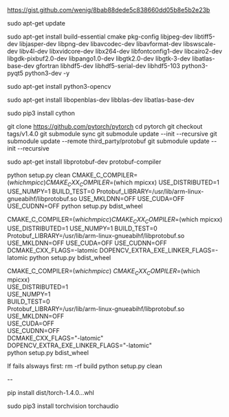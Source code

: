https://gist.github.com/wenig/8bab88dede5c838660dd05b8e5b2e23b

sudo apt-get update

sudo apt-get install build-essential cmake pkg-config libjpeg-dev libtiff5-dev libjasper-dev libpng-dev libavcodec-dev libavformat-dev libswscale-dev libv4l-dev libxvidcore-dev libx264-dev libfontconfig1-dev libcairo2-dev libgdk-pixbuf2.0-dev libpango1.0-dev libgtk2.0-dev libgtk-3-dev libatlas-base-dev gfortran libhdf5-dev libhdf5-serial-dev libhdf5-103 python3-pyqt5 python3-dev -y

sudo apt-get install python3-opencv

sudo apt-get install libopenblas-dev libblas-dev libatlas-base-dev

sudo pip3 install cython

git clone https://github.com/pytorch/pytorch
cd pytorch
git checkout tags/v1.4.0
git submodule sync
git submodule update --init --recursive
git submodule update --remote third_party/protobuf
git submodule update --init --recursive

sudo apt-get install libprotobuf-dev protobuf-compiler

python setup.py clean
CMAKE_C_COMPILER=$(which mpicc) CMAKE_CXX_COMPILER=$(which mpicxx) USE_DISTRIBUTED=1 USE_NUMPY=1 BUILD_TEST=0 Protobuf_LIBRARY=/usr/lib/arm-linux-gnueabihf/libprotobuf.so USE_MKLDNN=OFF USE_CUDA=OFF USE_CUDNN=OFF python setup.py bdist_wheel



CMAKE_C_COMPILER=$(which mpicc) CMAKE_CXX_COMPILER=$(which mpicxx) USE_DISTRIBUTED=1 USE_NUMPY=1 BUILD_TEST=0 Protobuf_LIBRARY=/usr/lib/arm-linux-gnueabihf/libprotobuf.so USE_MKLDNN=OFF USE_CUDA=OFF USE_CUDNN=OFF DCMAKE_CXX_FLAGS=-latomic DOPENCV_EXTRA_EXE_LINKER_FLAGS=-latomic python setup.py bdist_wheel


CMAKE_C_COMPILER=$(which mpicc) \
CMAKE_CXX_COMPILER=$(which mpicxx) \
USE_DISTRIBUTED=1 \
USE_NUMPY=1 \
BUILD_TEST=0 \
Protobuf_LIBRARY=/usr/lib/arm-linux-gnueabihf/libprotobuf.so \
USE_MKLDNN=OFF \
USE_CUDA=OFF \
USE_CUDNN=OFF \
DCMAKE_CXX_FLAGS="-latomic" \
DOPENCV_EXTRA_EXE_LINKER_FLAGS="-latomic" \
python setup.py bdist_wheel




If fails alsways first:
rm -rf build
python setup.py clean



--

pip install dist/torch-1.4.0...whl

sudo pip3 install torchvision torchaudio

